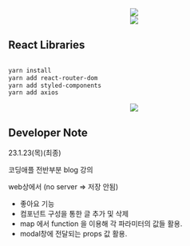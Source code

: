 <div align=center>
	<img src="https://capsule-render.vercel.app/api?type=waving&color=auto&height=200&section=header&text=REACT%20BlogPractice!&fontSize=90" />	
</div>
<div align=center>
	<a href="https://hits.seeyoufarm.com"><img src="https://hits.seeyoufarm.com/api/count/incr/badge.svg?url=https%3A%2F%2Fgithub.com%2FJUNG830%2FFINAL_ISOUR_Gradle&count_bg=%2379C83D&title_bg=%23FFBD00&icon=&icon_color=%23E7E7E7&title=hits&edge_flat=false"/></a>
</div>



## React Libraries

```bash

yarn install
yarn add react-router-dom 
yarn add styled-components 
yarn add axios


```



<p align="center">
<img src="https://user-images.githubusercontent.com/110091612/215239998-8dc51ca3-e9bc-4e41-88ca-250c0e675220.gif">
</p>
  


## Developer Note
23.1.23(목)(최종)


코딩애플 전반부분 blog 강의

web상에서 (no server => 저장 안됨)

- 좋아요 기능
- 컴포넌트 구성을 통한 글 추가 및 삭제
- map 에서 function 을 이용해 각 파라미터의 값들 활용.
- modal창에 전달되는 props 값 활용.

## 

